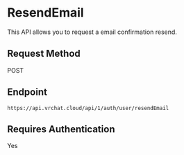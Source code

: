 # ResendEmail

This API allows you to request a email confirmation resend.

## Request Method 
POST

## Endpoint
    https://api.vrchat.cloud/api/1/auth/user/resendEmail

## Requires Authentication
Yes
